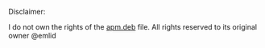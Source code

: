 Disclaimer:

I do not own the rights of the [apm.deb](http://docs.emlid.com/navio2/Navio-APM/installation-and-running/) file. All rights reserved to its original owner @emlid

